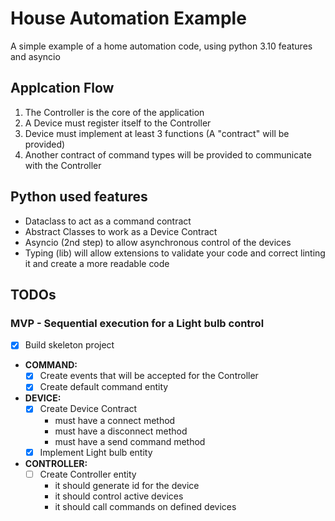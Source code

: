 # House Automation Example

A simple example of a home automation code, using python 3.10 features and asyncio

## Applcation Flow

1. The Controller is the core of the application
2. A Device must register itself to the Controller
3. Device must implement at least 3 functions (A "contract" will be provided)
4. Another contract of command types will be provided to communicate with the Controller

## Python used features

- Dataclass to act as a command contract
- Abstract Classes to work as a Device Contract
- Asyncio (2nd step) to allow asynchronous control of the devices
- Typing (lib) will allow extensions to validate your code and correct linting it and create a more readable code

## TODOs

### MVP - Sequential execution for a Light bulb control

- [x] Build skeleton project

- **COMMAND:**
  - [x] Create events that will be accepted for the Controller
  - [x] Create default command entity
- **DEVICE:**
  - [x] Create Device Contract
    - must have a connect method
    - must have a disconnect method
    - must have a send command method
  - [x] Implement Light bulb entity
- **CONTROLLER:**
  - [ ] Create Controller entity
    - it should generate id for the device
    - it should control active devices
    - it should call commands on defined devices
